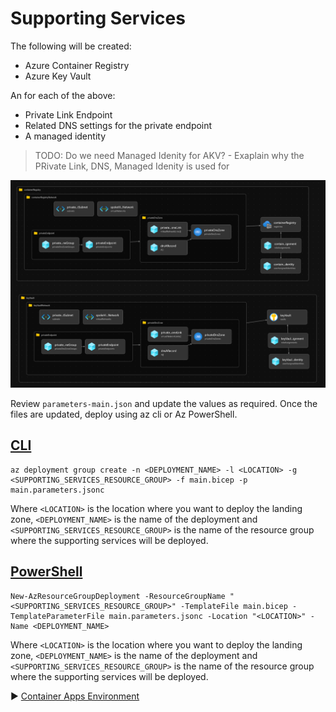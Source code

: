 # Supporting Services

The following will be created:

* Azure Container Registry
* Azure Key Vault

An for each of the above:

* Private Link Endpoint
* Related DNS settings for the private endpoint
* A managed identity

> TODO: Do we need Managed Idenity for AKV?  - Exaplain why the PRivate Link, DNS, Managed Idenity is used for

![Supporting Services](./media/supporting-services.png)

Review `parameters-main.json` and update the values as required. Once the files are updated, deploy using az cli or Az PowerShell.

## [CLI](#tab/CLI)

```azurecli
az deployment group create -n <DEPLOYMENT_NAME> -l <LOCATION> -g <SUPPORTING_SERVICES_RESOURCE_GROUP> -f main.bicep -p main.parameters.jsonc
```

Where `<LOCATION>` is the location where you want to deploy the landing zone, `<DEPLOYMENT_NAME>` is the name of the deployment and `<SUPPORTING_SERVICES_RESOURCE_GROUP>` is the name of the resource group where the supporting services will be deployed.

## [PowerShell](#tab/PowerShell)

```azurepowershell
New-AzResourceGroupDeployment -ResourceGroupName "<SUPPORTING_SERVICES_RESOURCE_GROUP>" -TemplateFile main.bicep -TemplateParameterFile main.parameters.jsonc -Location "<LOCATION>" -Name <DEPLOYMENT_NAME>
```

Where `<LOCATION>` is the location where you want to deploy the landing zone, `<DEPLOYMENT_NAME>` is the name of the deployment and `<SUPPORTING_SERVICES_RESOURCE_GROUP>` is the name of the resource group where the supporting services will be deployed.

:arrow_forward: [Container Apps Environment](../04-container-apps-environment)
